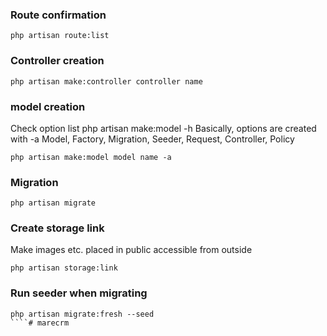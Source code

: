 ### Route confirmation

````
php artisan route:list
````

### Controller creation

````
php artisan make:controller controller name
````

### model creation

Check option list php artisan make:model -h
Basically, options are created with -a
Model, Factory, Migration, Seeder, Request, Controller, Policy

````
php artisan make:model model name -a
````

### Migration

````
php artisan migrate
````

### Create storage link

Make images etc. placed in public accessible from outside

````
php artisan storage:link
````

### Run seeder when migrating

````
php artisan migrate:fresh --seed
````# marecrm
